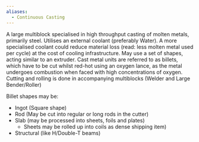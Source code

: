 ```yaml
---
aliases:
  - Continuous Casting
---
```

A large multiblock specialised in high throughput casting of molten metals, primarily steel. 
Utilises an external coolant (preferably Water). A more specialised coolant could reduce material loss (read: less molten metal used per cycle) at the cost of cooling infrastructure. 
May use a set of shapes, acting similar to an extruder. 
Cast metal units are referred to as billets, which have to be cut whilst red-hot using an oxygen lance, as the metal undergoes combustion when faced with high concentrations of oxygen. 
Cutting and rolling is done in accompanying multiblocks (Welder and Large Bender/Roller)

Billet shapes may be:
- Ingot (Square shape) 
- Rod (May be cut into regular or long rods in the cutter)
- Slab (may be processed into sheets, foils and plates)
	- Sheets may be rolled up into coils as dense shipping item)
- Structural (like H/Double-T beams)